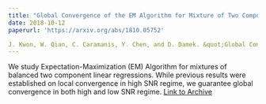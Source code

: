 ```yaml
---
title: "Global Convergence of the EM Algorithm for Mixture of Two Component Linear Regression"
date: 2018-10-12
paperurl: 'https://arxiv.org/abs/1810.05752'

J. Kwon, W. Qian, C. Caramanis, Y. Chen, and D. Damek. &quot;Global Convergence of the EM Algorithm for Mixture of Two component Linear Regression&quot; <i>Proceedings of the 32nd Annual Conference on Learning Theory (COLT) 2019.</i>
---
```


We study Expectation-Maximization (EM) Algorithm for mixtures of balanced two component linear regressions. While previous results were established on local convergence in high SNR regime, we guarantee global convergence in both high and low SNR regime. 
[Link to Archive](https://arxiv.org/abs/1810.05752)